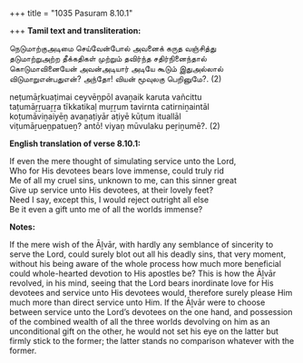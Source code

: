 +++
title = "1035 Pasuram 8.10.1"

+++
**Tamil text and transliteration:**

நெடுமாற்குஅடிமை செய்வேன்போல் அவனைக் கருத வஞ்சித்து  
தடுமாற்றுஅற்ற தீக்கதிகள் முற்றும் தவிர்ந்த சதிர்நினைந்தால்  
கொடுமாவினையேன் அவன்அடியார் அடியே கூடும் இதுஅல்லால்  
விடுமாறுஎன்பதுஎன்? அந்தோ! வியன் மூவுலகு பெறினுமே?. (2)

neṭumāṟkuaṭimai ceyvēṉpōl avaṉaik karuta vañcittu  
taṭumāṟṟuaṟṟa tīkkatikaḷ muṟṟum tavirnta catirniṉaintāl  
koṭumāviṉaiyēṉ avaṉaṭiyār aṭiyē kūṭum ituallāl  
viṭumāṟueṉpatueṉ? antō! viyaṉ mūvulaku peṟiṉumē?. (2)

**English translation of verse 8.10.1:**

If even the mere thought of simulating service unto the Lord,  
Who for His devotees bears love immense, could truly rid  
Me of all my cruel sins, unknown to me, can this sinner great  
Give up service unto His devotees, at their lovely feet?  
Need I say, except this, I would reject outright all else  
Be it even a gift unto me of all the worlds immense?

**Notes:**

If the mere wish of the Āḻvār, with hardly any semblance of sincerity to serve the Lord, could surely blot out all his deadly sins, that very moment, without his being aware of the whole process how much more beneficial could whole-hearted devotion to His apostles be? This is how the Āḻvār revolved, in his mind, seeing that the Lord bears inordinate love for His devotees and service unto His devotees would, therefore surely please Him much more than direct service unto Him. If the Āḻvār were to choose between service unto the Lord’s devotees on the one hand, and possession of the combined wealth of all the three worlds devolving on him as an unconditional gift on the other, he would not set his eye on the latter but firmly stick to the former; the latter stands no comparison whatever with the former.


